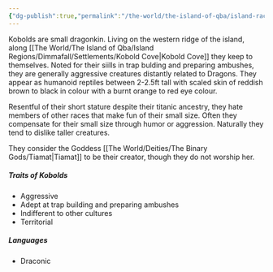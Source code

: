 ```yaml
---
{"dg-publish":true,"permalink":"/the-world/the-island-of-qba/island-races/dragonkin/kobolds-of-q-ba/"}
---
```


Kobolds are small dragonkin. Living on the western ridge of the island, along [[The World/The Island of Qba/Island Regions/Dimmafall/Settlements/Kobold Cove\|Kobold Cove]] they keep to themselves. Noted for their siills in trap bulding and preparing ambushes, they are generally aggressive creatures distantly related to Dragons. They appear as humanoid reptiles between 2-2.5ft tall with scaled skin of reddish brown to black in colour with a burnt orange to red eye colour. 

Resentful of their short stature despite their titanic ancestry, they hate members of other races that make fun of their small size. Often they compensate for their small size through humor or aggression. Naturally they tend to dislike taller creatures.

They consider the Goddess [[The World/Deities/The Binary Gods/Tiamat\|Tiamat]] to be their creator, though they do not worship her.


##### Traits of Kobolds
- Aggressive
- Adept at trap building and preparing ambushes
- Indifferent to other cultures
- Territorial

##### Languages
- Draconic
